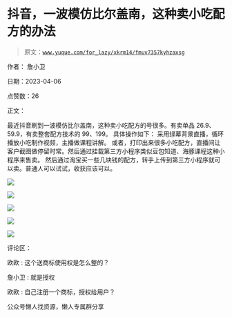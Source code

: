 # 抖音，一波模仿比尔盖南，这种卖小吃配方的办法

> 原文：[`www.yuque.com/for_lazy/xkrm14/fmuv7357kyhzaxsg`](https://www.yuque.com/for_lazy/xkrm14/fmuv7357kyhzaxsg)



作者： 詹小卫



日期：2023-04-06



点赞数：26

<ne-hole id="u7c283868" data-lake-id="u7c283868">

正文：



最近抖音刷到一波模仿比尔盖南，这种卖小吃配方的号很多。有卖单品 26.9、59.9，有卖整套配方技术的 99、199。 具体操作如下： 采用绿幕背景直播，循环播放小吃制作视频，主播做课程讲解。 或者，打印出来很多小吃配方，直播间让客户截图做停留时常。然后通过挂载第三方小程序类似豆包知道、海豚课程这种小程序来售卖。 然后通过淘宝买一些几块钱的配方，转手上传到第三方小程序就可以卖。普通人可以试试，收获应该可以。



![](img/e1770d7bcc21501d16394d6053ab224b.png)



![](img/8b7df2fbdf8a68c497e7d21373c70146.png)



![](img/6db05b382db07db30fa7e80afa59c646.png)



![](img/29163788136d1fd0c40da76e805786bf.png)



![](img/4795441e046634227fdbb6acdc9c06a5.png)

<ne-hole id="u8ebd7954" data-lake-id="u8ebd7954">

评论区：



欧欧 : 这个送商标使用权是怎么整的？



詹小卫 : 就是授权



欧欧 : 自己注册一个商标，授权给用户？

<ne-hole id="u01c41b77" data-lake-id="u01c41b77">

公众号懒人找资源，懒人专属群分享

</ne-hole></ne-hole></ne-hole>